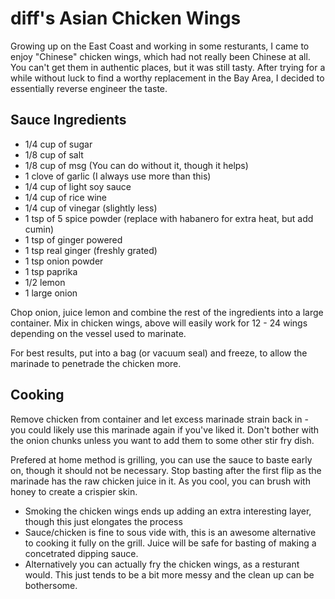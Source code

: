 # diff's Asian Chicken Wings

Growing up on the East Coast and working in some resturants, I came to enjoy "Chinese" chicken wings,
which had not really been Chinese at all. You can't get them in authentic places, but it was still tasty.
After trying for a while without luck to find a worthy replacement in the Bay Area, I decided to essentially
reverse engineer the taste.

## Sauce Ingredients

- 1/4 cup of sugar
- 1/8 cup of salt
- 1/8 cup of msg (You can do without it, though it helps)
- 1 clove of garlic (I always use more than this)
- 1/4 cup of light soy sauce
- 1/4 cup of rice wine
- 1/4 cup of vinegar (slightly less)
- 1 tsp of 5 spice powder (replace with habanero for extra heat, but add cumin)
- 1 tsp of ginger powered
- 1 tsp real ginger (freshly grated)
- 1 tsp onion powder
- 1 tsp paprika
- 1/2 lemon
- 1 large onion

Chop onion, juice lemon and combine the rest of the ingredients into a large container. Mix in chicken wings, above
will easily work for 12 - 24 wings depending on the vessel used to marinate.

For best results, put into a bag (or vacuum seal) and freeze, to allow the marinade to penetrade the chicken more.

## Cooking

Remove chicken from container and let excess marinade strain back in - you could likely use this marinade again if
you've liked it. Don't bother with the onion chunks unless you want to add them to some other stir fry dish.

Prefered at home method is grilling, you can use the sauce to baste early on, though it should not be necessary. Stop
basting after the first flip as the marinade has the raw chicken juice in it. As you cool, you can brush with honey to
create a crispier skin.

- Smoking the chicken wings ends up adding an extra interesting layer, though this just elongates the process
- Sauce/chicken is fine to sous vide with, this is an awesome alternative to cooking it fully on the grill. Juice will be safe for
basting of making a concetrated dipping sauce.
- Alternatively you can actually fry the chicken wings, as a resturant would. This just tends to be a bit more messy and
the clean up can be bothersome.
